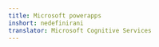 ```yaml
---
title: Microsoft powerapps
inshort: nedefinirani
translator: Microsoft Cognitive Services
---
```




